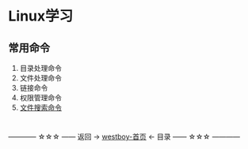 # Linux学习

## 常用命令

1. 目录处理命令
2. 文件处理命令
3. 链接命令
4. 权限管理命令
5. [文件搜索命令](常用命令/5.文件搜索命令.md) 





#
———— ☆☆☆ —— 返回 -> [westboy-首页](../../../README.md) <- 目录 —— ☆☆☆ ————